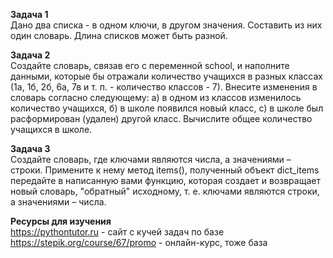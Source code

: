 **Задача 1** <br>
Дано два списка - в одном ключи, в другом значения. Составить из них один словарь. Длина списков может быть разной.


**Задача 2**<br>
Создайте словарь, связав его с переменной school, и наполните данными, которые бы отражали количество учащихся в разных классах (1а, 1б, 2б, 6а, 7в и т. п. - количество классов - 7). Внесите изменения в словарь согласно следующему: а) в одном из классов изменилось количество учащихся, б) в школе появился новый класс, с) в школе был расформирован (удален) другой класс. Вычислите общее количество учащихся в школе.


**Задача 3**<br>
Создайте словарь, где ключами являются числа, а значениями – строки. Примените к нему метод items(), полученный объект dict_items передайте в написанную вами функцию, которая создает и возвращает новый словарь, "обратный" исходному, т. е. ключами являются строки, а значениями – числа.


**Ресурсы для изучения**<br>
https://pythontutor.ru - сайт с кучей задач по базе<br>
https://stepik.org/course/67/promo - онлайн-курс, тоже база
